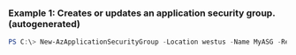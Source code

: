 ### Example 1: Creates or updates an application security group. (autogenerated)
```powershell
PS C:\> New-AzApplicationSecurityGroup -Location westus -Name MyASG -ResourceGroupName MyResourceGroup
```

